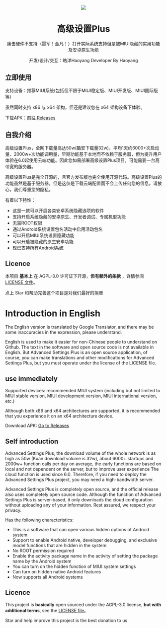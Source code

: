 

<p align="center"><img src="https://www.hualigs.cn/image/62c8eb4552f20.jpg" /></p>
<h1 align="center">高级设置Plus</h1>

<p align="center">痛击硬件不支持（雷军！金凡！）打开实际系统支持但是被MIUI隐藏的实用功能及安卓原生功能</p>
<p align="center">开发/设计/交互：皓洋Haoyang  Developer By Haoyang</p>





## 立即使用

支持设备：推荐MIUI系统(包括但不限于MIUI稳定版、MIUI开发版、MIUI国际版等)

虽然同时支持 x86 与 x64 架构，但还是建议您在 x64 架构设备下体验。

下载APK：[前往 Releases](https://github.com/DropWave/SettingPro/releases)

## 自我介绍

高级设置Plus，全网下载量高达50w(酷安下载量32w)，平均1天约6000+次启动量、2000w+次功能调用量，早期功能基于本地而不依赖于服务器，但为提升用户体验在6.0起使用云端功能。因此您如需部署高级设置Plus项目，可能需要一台高带宽的服务器。

高级设置Plus是完全开源的，且官方发布版也完全使用开源代码。高级设置Plus的功能虽然是基于服务器，但是这仅是下载云端配置而不会上传任何您的信息。请放心，我们尊重您的隐私。

有着以下特性：
- 这是一款可以开启各类安卓系统隐藏选项的软件
- 支持开启系统隐藏的安卓原生、开发者调试、专属机型功能
- 无需ROOT权限
- 通过Android系统设置包名活动中启用活动包名
- 可以开启MIUI系统设置隐藏功能
- 可以开启被隐藏的原生安卓功能
- 现已支持所有Android系统

## Licence

本项目 **基本上** 在 AGPL-3.0 许可证下开源，**但有额外的条款** ，详情参阅 [LICENSE 文件](https://github.com/DropWave/SettingPro/blob/main/LICENSE)。

点上 Star 和帮助完善这个项目是对我们最好的捐赠

# Introduction in English 
The English version is translated by Google Translator, and there may be some inaccuracies in the expression, please understand.


English is used to make it easier for non-Chinese people to understand on Github. The text in the software and open source code is not available in English. But Advanced Settings Plus is an open source application, of course, you can make translations and other modifications for Advanced Settings Plus, but you must operate under the license of the LICENSE file.

## use immediately

Supported devices: recommended MIUI system (including but not limited to MIUI stable version, MIUI development version, MIUI international version, etc.)

Although both x86 and x64 architectures are supported, it is recommended that you experience it on an x64 architecture device.

Download APK: [Go to Releases](https://github.com/DropWave/SettingPro/releases)

## Self introduction

Advanced Settings Plus, the download volume of the whole network is as high as 50w (Kuan download volume is 32w), about 6000+ startups and 2000w+ function calls per day on average, the early functions are based on local and not dependent on the server, but to improve user experience The cloud function is used since 6.0. Therefore, if you need to deploy the Advanced Settings Plus project, you may need a high-bandwidth server.

Advanced Settings Plus is completely open source, and the official release also uses completely open source code. Although the function of Advanced Settings Plus is server-based, it only downloads the cloud configuration without uploading any of your information. Rest assured, we respect your privacy.

Has the following characteristics:
- This is a software that can open various hidden options of Android system
- Support to enable Android native, developer debugging, and exclusive model functions that are hidden in the system
- No ROOT permission required
- Enable the activity package name in the activity of setting the package name by the Android system
- You can turn on the hidden function of MIUI system settings
- Can turn on hidden native Android features
- Now supports all Android systems



## Licence

This project is **basically** open sourced under the AGPL-3.0 license, **but with additional terms**, see the [LICENSE file](https://github.com/DropWave/SettingPro/blob/main/LICENSE)。
 

Star and help improve this project is the best donation to us
